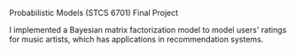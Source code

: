 Probabilistic Models (STCS 6701) Final Project

I implemented a Bayesian matrix factorization model to model users' ratings for music artists, which has applications in recommendation systems.
